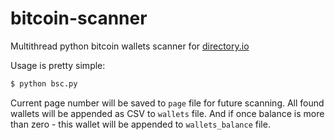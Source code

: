 bitcoin-scanner
===============

Multithread python bitcoin wallets scanner for [directory.io](http://directory.io/)


Usage is pretty simple:
```bash
$ python bsc.py
```

Current page number will be saved to ```page``` file for future scanning. All found wallets will be appended as CSV to ```wallets``` file. And if once balance is more than zero - this wallet will be appended to ```wallets_balance``` file.
